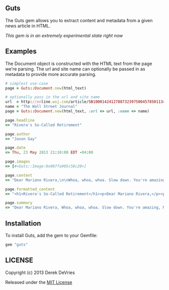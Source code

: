 ## Guts

The Guts gem allows you to extract content and metadata from a given news article in HTML.

_This gem is in an extremely experimental state right now_

## Examples

The Document object is constructed with the HTML text from the page we're
parsing. The url and site name can optionally be passed in as metadata to
provide more accurate parsing.

```ruby
# simplest use-case
page = Guts::Document.new(html_text)

# optionally pass in the url and site name
url  = http://online.wsj.com/article/SB10001424127887323975004578501134104800170.html
name = "The Wall Street Journal"
page = Guts::Document.new(html_text, :url => url, :name => name)

page.headline
=> "Rivera's So-Called Retirement"

page.author
=> "Jason Gay"

page.date
=> Thu, 23 May 2013 21:10:00 EDT -04:00

page.images
=> [#<Guts::Image:0x007fa905c58c20>]

page.content
=> "Dear Mariano Rivera,\n\nWhoa, whoa, whoa. Slow down. You're amazing, Mo. But take it easy. You're making everyone else look terrible.\n\nLook: All of baseball thought it was a good idea for you to come back. OK, that's not totally true. People were worried."

page.formatted_content
=> "<h1>Rivera's So-Called Retirement</h1><p>Dear Mariano Rivera,</p><p>Whoa, whoa, whoa. Slow down. You're amazing, Mo. But take it easy. You're making everyone else look terrible.</p><p>Look: All of baseball thought it was a good idea for you to come back. OK, that's not totally true. People were worried.</p> "

page.summary
=> "Dear Mariano Rivera, Whoa, whoa, whoa. Slow down. You're amazing, Mo. But take it easy. You're making everyone else look terrible."
```

## Installation

To install Guts, add the gem to your Gemfile:

```ruby
gem "guts"
```

## LICENSE

Copyright (c) 2013 Derek DeVries

Released under the [MIT License](http://www.opensource.org/licenses/MIT)
